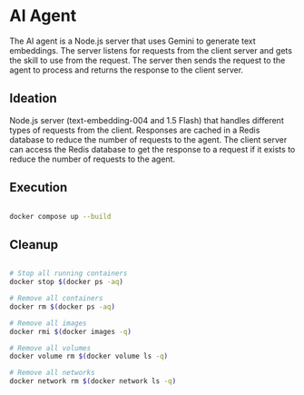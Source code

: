 # AI Agent

The AI agent is a Node.js server that uses Gemini to generate text embeddings. The server listens for requests from the client server and gets the skill to use from the request. The server then sends the request to the agent to process and returns the response to the client server.

## Ideation

Node.js server (text-embedding-004 and 1.5 Flash) that handles different types of requests from the client. Responses are cached in a Redis database to reduce the number of requests to the agent. The client server can access the Redis database to get the response to a request if it exists to reduce the number of requests to the agent.

## Execution

```bash

docker compose up --build

```

## Cleanup

```bash

# Stop all running containers
docker stop $(docker ps -aq)

# Remove all containers
docker rm $(docker ps -aq)

# Remove all images
docker rmi $(docker images -q)

# Remove all volumes
docker volume rm $(docker volume ls -q)

# Remove all networks
docker network rm $(docker network ls -q)  

```
